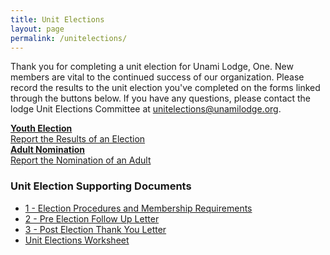 ```yaml
---
title: Unit Elections
layout: page
permalink: /unitelections/
---
```

Thank you for completing a unit election for Unami Lodge, One. New members are vital to the continued success of our organization. Please record the results to the unit election you've completed on the forms linked through the buttons below. If you have any questions, please contact the lodge Unit Elections Committee at [unitelections@unamilodge.org](/contact?recipient=unitelections).
<div class="row justify-content-md-center">
  <div class="col-md-4 col-sm-12 text-center">
      <a class="btn btn-outline-primary" href="https://docs.google.com/forms/d/e/1FAIpQLSfn0HbuXldroW5qO6_Mh9J9bCVzn8hrMKvEDT5iNKlFvwzImQ/viewform">
          <strong>Youth Election</strong><br>
          Report the Results of an Election
      </a>
  </div>
  <div class="col-md-4 col-sm-12 text-center">
      <a class="btn btn-outline-primary" href="https://docs.google.com/forms/d/e/1FAIpQLSc0PjhMStR5QEJPzJfdmIZrCsfOOllB83N7NOc_Qqjy1zulcw/viewform?usp=send_form">
          <strong>Adult Nomination</strong><br>
          Report the Nomination of an Adult
      </a>
  </div>
</div>
<h3 class="pt-3">Unit Election Supporting Documents</h3>
<div class="row-fluid">
    <ul>
        <li><a href="/files/ue/1_-_Election_Procedures_and_Membership_Requirements.pdf" target= "_blank">1 - Election Procedures and Membership Requirements</a><br/></li>
        <li><a href="/files/ue/2_-_Pre_Election_Follow_Up_Letter.pdf" target= "_blank">2 - Pre Election Follow Up Letter</a><br/></li>
        <li><a href="/files/ue/3_-_Post_Election_Thank_You_Letter.pdf" target= "_blank">3 - Post Election Thank You Letter</a><br/></li>
        <li><a href="/files/ue/Unit_Elections_Worksheet.pdf" target= "_blank">Unit Elections Worksheet</a><br/></li>
    </ul>
</div>
